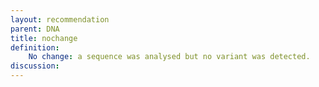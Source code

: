 ```yaml
---
layout: recommendation
parent: DNA
title: nochange
definition: 
    No change: a sequence was analysed but no variant was detected.
discussion:
---
```

